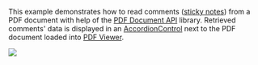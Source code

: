 This example demonstrates how to read comments ([sticky notes](https://documentation.devexpress.com/OfficeFileAPI/DevExpress.Pdf.PdfTextAnnotation.class)) from a PDF document with help of the [PDF Document API](https://docs.devexpress.com/OfficeFileAPI/16491/pdf-document-api) library. Retrieved comments' data is displayed in an [AccordionControl](https://docs.devexpress.com/WindowsForms/114553/controls-and-libraries/navigation-controls/accordion-control) next to the PDF document loaded into [PDF Viewer](https://docs.devexpress.com/WindowsForms/15216/controls-and-libraries/pdf-viewer).

![](https://github.com/YuliaDX/How-to-read-and-display-comments-from-a-PDF-file/blob/18.2.4/Comments_Panel.png)
